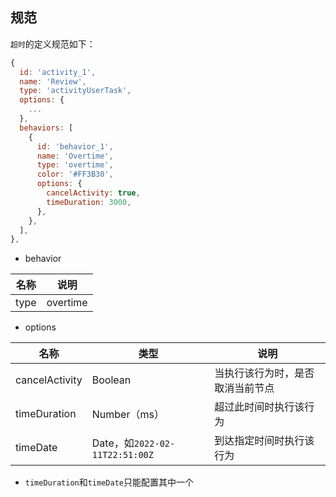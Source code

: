 ## **规范**

`超时`的定义规范如下：

``` javascript
{
  id: 'activity_1',
  name: 'Review',
  type: 'activityUserTask',
  options: {
    ...
  },
  behaviors: [
    {
      id: 'behavior_1',
      name: 'Overtime',
      type: 'overtime',
      color: '#FF3B30',
      options: {
        cancelActivity: true,
        timeDuration: 3000,
      },
    },
  ],
},
```

* behavior

| 名称 | 说明 |
|----|----|
| type | overtime |

* options

| 名称 | 类型 | 说明 |
|----|----|----|
| cancelActivity | Boolean | 当执行该行为时，是否取消当前节点 |
| timeDuration | Number（ms） | 超过此时间时执行该行为 |
| timeDate | Date，如`2022-02-11T22:51:00Z` | 到达指定时间时执行该行为 |

* `timeDuration`和`timeDate`只能配置其中一个